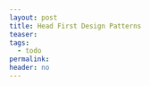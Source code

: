 ```yaml
---
layout: post
title: Head First Design Patterns
teaser:
tags:
  - todo
permalink:
header: no
---
```

